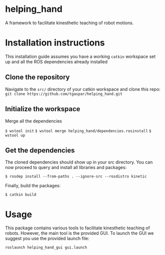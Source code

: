 # helping_hand
A framework to facilitate kinesthetic teaching of robot motions.

# Installation instructions

This installation guide assumes you have a working `catkin` workspace set up and all the ROS dependencies already installed

## Clone the repository
Navigate to the `src/` directory of your catkin workspace and clone this repo:
`git clone https://github.com/tgaspar/helping_hand.git`

## Initialize the workspace
Merge all the dependencies

`$ wstool init`
`$ wstool merge helping_hand/dependencies.rosinstall`
`$ wstool up`

## Get the dependencies

The cloned dependencies should show up in your src directory. You can now proceed to query and install all libraries and packages:

`$ rosdep install --from-paths . --ignore-src --rosdistro kinetic`

Finally, build the packages:

`$ catkin build`


# Usage

This package contains various tools to facilitate kinesthetic teaching of robots. However, the main tool is the provided GUI. To launch the GUI we suggest you use the provided launch file:

`roslaunch helping_hand_gui gui.launch`
